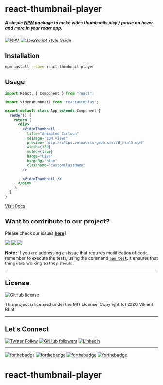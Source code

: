 # react-thumbnail-player

##### A simple [NPM](https://www.npmjs.com/package/react-thumbnail-player) package to make video thumbnails play / pause on hover and more in your react app.

>

[![NPM](https://img.shields.io/npm/v/reactautoplay.svg)](https://www.npmjs.com/package/reactautoplay) [![JavaScript Style Guide](https://img.shields.io/badge/code_style-standard-brightgreen.svg)](https://standardjs.com)

## Installation

```bash
npm install --save react-thumbnail-player
```

## Usage

```jsx
import React, { Component } from "react";

import VideoThumbnail from "reactautoplay";

export default class App extends Component {
  render() {
    return (
      <div>
        <VideoThumbnail
          title="Animated Cartoon"
          message="10M views"
          preview="http://clips.vorwaerts-gmbh.de/VfE_html5.mp4"
          width={350}
          muted={true}
          badge="Live"
          badgeBg="blue"
          classname="customClassName"
        />

        <VideoThumbnail />
      </div>
    );
  }
}
```

[Visit Docs](https://bhatvikrant.github.io/react-thumbnail-player/)

<!-- ## License

MIT © [bhatvikrant](https://github.com/bhatvikrant) -->

## Want to contribute to our project?

Please check our issues **[here](https://github.com/bhatvikrant/react-thumbnail-player/issues)** !

![](https://img.shields.io/github/contributors/bhatvikrant/react-thumbnail-player) ![](https://img.shields.io/github/forks/bhatvikrant/react-thumbnail-player?style=social) ![](https://img.shields.io/github/stars/bhatvikrant/react-thumbnail-player?style=social)

**Note :** If you are addressing an issue that requires modification of code, remember to execute the tests, using the command **[`npm test`](https://docs.npmjs.com/cli/test)**. It ensures that things are working as they should.

---

## License

![GitHub license](https://img.shields.io/github/license/bhatvikrant/react-thumbnail-player.svg?style=for-the-badge&logo=github)

This project is licensed under the MIT License, Copyright (c) 2020 Vikrant Bhat.

---

## Let's Connect

[![Twitter Follow](https://img.shields.io/twitter/follow/vikrantbhat1022.svg?style=for-the-badge&logo=twitter)](https://twitter.com/vikrantbhat1022) [![GitHub followers](https://img.shields.io/github/followers/bhatvikrant.svg?label=Follow&style=for-the-badge&logo=github)](https://github.com/bhatvikrant/) [![LinkedIn](https://img.shields.io/static/v1.svg?label=connect&message=@vikrantbhat&color=success&logo=linkedin&style=for-the-badge&logoColor=white&colorA=blue)](https://www.linkedin.com/in/vikrant-bhat-2b6221189/)

<hr>

[![forthebadge](https://forthebadge.com/images/badges/built-with-love.svg)](https://github.com/bhatvikrant/react-thumbnail-player) [![forthebadge](https://forthebadge.com/images/badges/made-with-javascript.svg)](https://github.com/bhatvikrant/react-thumbnail-player) [![forthebadge](https://forthebadge.com/images/badges/makes-people-smile.svg)](https://github.com/bhatvikrant/react-thumbnail-player) [![forthebadge](https://forthebadge.com/images/badges/check-it-out.svg)](https://github.com/bhatvikrant/react-thumbnail-player)

# react-thumbnail-player
